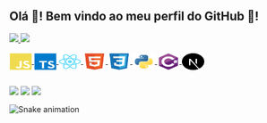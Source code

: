 ## Olá 👋! Bem vindo ao meu perfil do GitHub 🎉!
<div>
  <a href="https://github.com/simaoteixeira">
  <img height="180em" src="https://github-readme-stats.vercel.app/api?username=simaoteixeira&show_icons=true&theme=tokyonight&include_all_commits=true&count_private=true&hide_border=true"/>
  <img height="180em" src="https://github-readme-stats.vercel.app/api/top-langs/?username=simaoteixeira&layout=compact&langs_count=7&theme=tokyonight&hide_border=true"/>
</div>
<div style="display: inline_block"><br>
    <img align="center" alt="Simao-Js" height="30" width="40" src="https://raw.githubusercontent.com/devicons/devicon/master/icons/javascript/javascript-plain.svg" />
    <img align="center" alt="Simao-Ts" height="30" width="40" src="https://raw.githubusercontent.com/devicons/devicon/master/icons/typescript/typescript-plain.svg"/>
    <img align="center" alt="Simao-React" height="30" width="40" src="https://raw.githubusercontent.com/devicons/devicon/master/icons/react/react-original.svg"/>
    <img align="center" alt="Simao-HTML" height="30" width="40" src="https://raw.githubusercontent.com/devicons/devicon/master/icons/html5/html5-original.svg"/>
    <img align="center" alt="Simao-CSS" height="30" width="40" src="https://raw.githubusercontent.com/devicons/devicon/master/icons/css3/css3-original.svg"/>
    <img align="center" alt="Simao-Python" height="30" width="40" src="https://raw.githubusercontent.com/devicons/devicon/master/icons/python/python-original.svg"/>
    <img align="center" alt="Simao-Csharp" height="30" width="40" src="https://raw.githubusercontent.com/devicons/devicon/master/icons/csharp/csharp-original.svg"/>
    <img align="center" alt="Simao-NextJs" height="30" width="40" src="https://raw.githubusercontent.com/devicons/devicon/master/icons/nextjs/nextjs-original.svg"/>
</div>
  
  ##
 
<div> 
  <a href="https://instagram.com/simao_3456" target="_blank"><img src="https://img.shields.io/badge/-Instagram-%23E4405F?style=for-the-badge&logo=instagram&logoColor=white" target="_blank"></a>
    <a href = "mailto:simaotexeira15@gmail.com"><img src="https://img.shields.io/badge/-Gmail-%23333?style=for-the-badge&logo=gmail&logoColor=white" target="_blank"></a>
    <a href="https://www.linkedin.com/in/simao3456/" target="_blank"><img src="https://img.shields.io/badge/-LinkedIn-%230077B5?style=for-the-badge&logo=linkedin&logoColor=white" target="_blank"></a>
 
  ![Snake animation](https://github.com/simaoteixeira/simaoteixeira/blob/output/github-contribution-grid-snake.svg)
 
</div>
